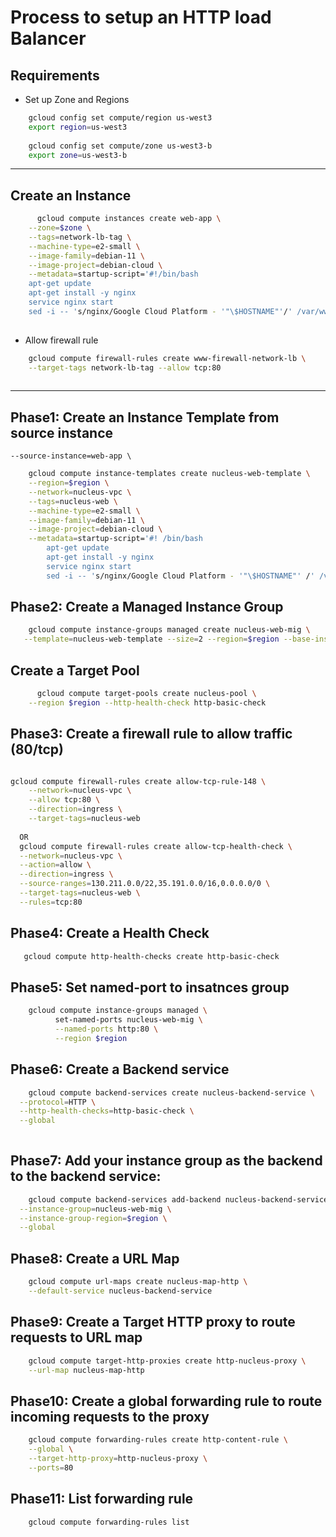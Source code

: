 # Process to setup an HTTP load Balancer 


## Requirements
- Set up Zone and Regions

```bash
	gcloud config set compute/region us-west3
	export region=us-west3
	
	gcloud config set compute/zone us-west3-b
	export zone=us-west3-b
```

- - -

## Create an Instance 

```bash
	  gcloud compute instances create web-app \
    --zone=$zone \
    --tags=network-lb-tag \
    --machine-type=e2-small \
    --image-family=debian-11 \
    --image-project=debian-cloud \
    --metadata=startup-script='#!/bin/bash
	apt-get update
	apt-get install -y nginx
	service nginx start
	sed -i -- 's/nginx/Google Cloud Platform - '"\$HOSTNAME"'/' /var/www/html/index.nginx-debian.html'
      
```

- Allow firewall rule

```bash
	gcloud compute firewall-rules create www-firewall-network-lb \
    --target-tags network-lb-tag --allow tcp:80
    
```
- - -


## Phase1: Create an Instance Template  from source instance
	--source-instance=web-app \
	
```bash
	gcloud compute instance-templates create nucleus-web-template \
	--region=$region \
   	--network=nucleus-vpc \
   	--tags=nucleus-web \
   	--machine-type=e2-small \
   	--image-family=debian-11 \
   	--image-project=debian-cloud \
   	--metadata=startup-script='#! /bin/bash
	   	apt-get update
	   	apt-get install -y nginx
	   	service nginx start
		sed -i -- 's/nginx/Google Cloud Platform - '"\$HOSTNAME"' /' /var/www/html/index.nginx-debian.html'

```
## Phase2: Create a Managed Instance Group

```bash
	gcloud compute instance-groups managed create nucleus-web-mig \
   --template=nucleus-web-template --size=2 --region=$region --base-instance-name web-app

```


## Create a Target Pool

```bash
	  gcloud compute target-pools create nucleus-pool \
    --region $region --http-health-check http-basic-check
```

## Phase3: Create a firewall rule to allow traffic (80/tcp)

```bash

gcloud compute firewall-rules create allow-tcp-rule-148 \
	--network=nucleus-vpc \
  	--allow tcp:80 \
  	--direction=ingress \
  	--target-tags=nucleus-web
  
  OR
  gcloud compute firewall-rules create allow-tcp-health-check \
  --network=nucleus-vpc \
  --action=allow \
  --direction=ingress \
  --source-ranges=130.211.0.0/22,35.191.0.0/16,0.0.0.0/0 \
  --target-tags=nucleus-web \
  --rules=tcp:80
```


## Phase4: Create a Health Check

```bash
   gcloud compute http-health-checks create http-basic-check 

```

## Phase5: Set named-port to insatnces group

```bash
	gcloud compute instance-groups managed \
          set-named-ports nucleus-web-mig \
          --named-ports http:80 \
          --region $region

```

## Phase6: Create a Backend service 

```bash
	gcloud compute backend-services create nucleus-backend-service \
  --protocol=HTTP \
  --http-health-checks=http-basic-check \
  --global
  
```

## Phase7: Add your instance group as the backend to the backend service:

```bash
	gcloud compute backend-services add-backend nucleus-backend-service \
  --instance-group=nucleus-web-mig \
  --instance-group-region=$region \
  --global
```

## Phase8: Create a URL Map

```bash
	gcloud compute url-maps create nucleus-map-http \
    --default-service nucleus-backend-service
```

## Phase9: Create a Target HTTP proxy to route requests to URL map

```bash
	gcloud compute target-http-proxies create http-nucleus-proxy \
    --url-map nucleus-map-http
```
	
## Phase10: Create a global forwarding rule to route incoming requests to the proxy

```bash
	gcloud compute forwarding-rules create http-content-rule \
    --global \
    --target-http-proxy=http-nucleus-proxy \
    --ports=80
```
## Phase11: List forwarding rule

```bash
	gcloud compute forwarding-rules list
```
    
